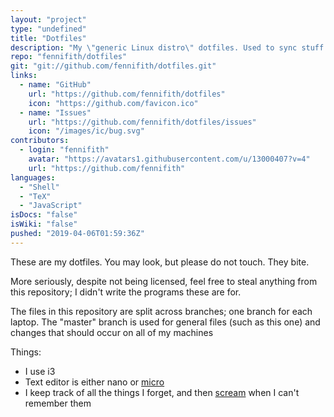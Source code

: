 ```yaml
---
layout: "project"
type: "undefined"
title: "Dotfiles"
description: "My \"generic Linux distro\" dotfiles. Used to sync stuff between laptops and not much else."
repo: "fennifith/dotfiles"
git: "git://github.com/fennifith/dotfiles.git"
links: 
  - name: "GitHub"
    url: "https://github.com/fennifith/dotfiles"
    icon: "https://github.com/favicon.ico"
  - name: "Issues"
    url: "https://github.com/fennifith/dotfiles/issues"
    icon: "/images/ic/bug.svg"
contributors: 
  - login: "fennifith"
    avatar: "https://avatars1.githubusercontent.com/u/13000407?v=4"
    url: "https://github.com/fennifith"
languages: 
  - "Shell"
  - "TeX"
  - "JavaScript"
isDocs: "false"
isWiki: "false"
pushed: "2019-04-06T01:59:36Z"
---
```


These are my dotfiles. You may look, but please do not touch. They bite.

More seriously, despite not being licensed, feel free to steal anything from this repository; I didn't write the programs these are for.

The files in this repository are split across branches; one branch for each laptop. The "master" branch is used for general files (such as this one) and changes that should occur on all of my machines

Things:

- I use i3
- Text editor is either nano or [micro](https://github.com/zyedidia/micro)
- I keep track of all the things I forget, and then [scream](https://github.com/fennifith/dotfiles/blob/master/../../../AAH) when I can't remember them
